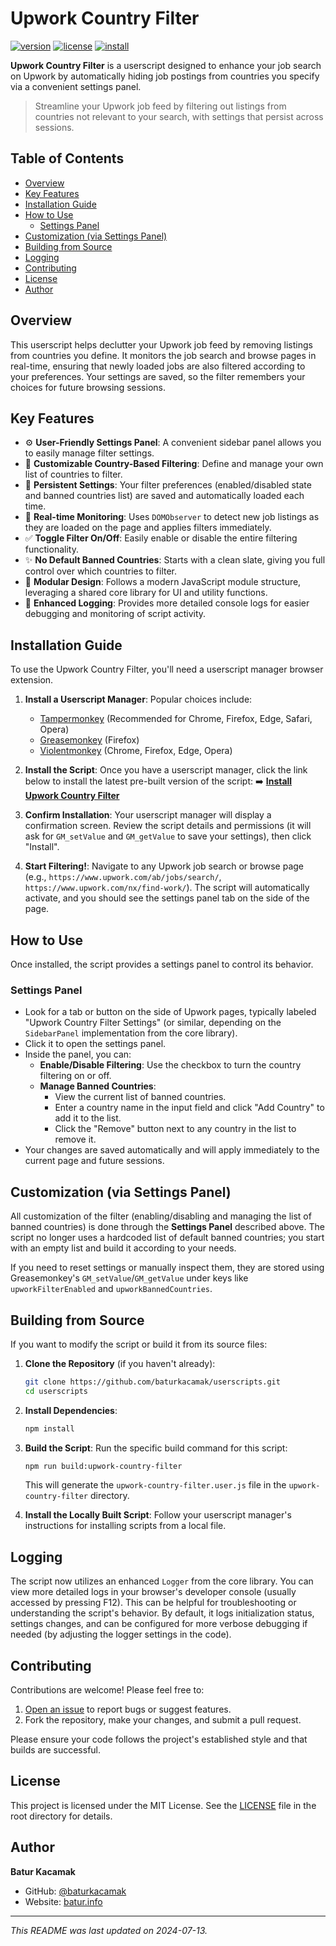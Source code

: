 # Upwork Country Filter

[![version](https://img.shields.io/badge/version-1.0.1-blue.svg)](meta.json)
[![license](https://img.shields.io/badge/license-MIT-green.svg)](../../LICENSE) <!-- Assuming LICENSE is in the root -->
[![install](https://img.shields.io/badge/install%20built%20script-userscript-brightgreen)](https://github.com/baturkacamak/userscripts/raw/master/upwork-country-filter/upwork-country-filter.user.js) <!-- Update this URL if your repo structure is different -->

**Upwork Country Filter** is a userscript designed to enhance your job search on Upwork by automatically hiding job postings from countries you specify via a convenient settings panel.

> Streamline your Upwork job feed by filtering out listings from countries not relevant to your search, with settings that persist across sessions.

## Table of Contents

- [Overview](#overview)
- [Key Features](#key-features)
- [Installation Guide](#installation-guide)
- [How to Use](#how-to-use)
  - [Settings Panel](#settings-panel)
- [Customization (via Settings Panel)](#customization-via-settings-panel)
- [Building from Source](#building-from-source)
- [Logging](#logging)
- [Contributing](#contributing)
- [License](#license)
- [Author](#author)

## Overview

This userscript helps declutter your Upwork job feed by removing listings from countries you define. It monitors the job search and browse pages in real-time, ensuring that newly loaded jobs are also filtered according to your preferences. Your settings are saved, so the filter remembers your choices for future browsing sessions.

## Key Features

-   ⚙️ **User-Friendly Settings Panel**: A convenient sidebar panel allows you to easily manage filter settings.
-   🚫 **Customizable Country-Based Filtering**: Define and manage your own list of countries to filter.
-   💾 **Persistent Settings**: Your filter preferences (enabled/disabled state and banned countries list) are saved and automatically loaded each time.
-   🔄 **Real-time Monitoring**: Uses `DOMObserver` to detect new job listings as they are loaded on the page and applies filters immediately.
-   ✅ **Toggle Filter On/Off**: Easily enable or disable the entire filtering functionality.
-   ✨ **No Default Banned Countries**: Starts with a clean slate, giving you full control over which countries to filter.
-   🧩 **Modular Design**: Follows a modern JavaScript module structure, leveraging a shared core library for UI and utility functions.
-   📝 **Enhanced Logging**: Provides more detailed console logs for easier debugging and monitoring of script activity.

## Installation Guide

To use the Upwork Country Filter, you'll need a userscript manager browser extension.

1.  **Install a Userscript Manager**:
    Popular choices include:
    *   [Tampermonkey](https://tampermonkey.net/) (Recommended for Chrome, Firefox, Edge, Safari, Opera)
    *   [Greasemonkey](https://www.greasespot.net/) (Firefox)
    *   [Violentmonkey](https://violentmonkey.github.io/) (Chrome, Firefox, Edge, Opera)

2.  **Install the Script**:
    Once you have a userscript manager, click the link below to install the latest pre-built version of the script:
    ➡️ **[Install Upwork Country Filter](https://github.com/baturkacamak/userscripts/raw/master/upwork-country-filter/upwork-country-filter.user.js)** <!-- Ensure this URL points to the built .user.js file in your repo -->

3.  **Confirm Installation**:
    Your userscript manager will display a confirmation screen. Review the script details and permissions (it will ask for `GM_setValue` and `GM_getValue` to save your settings), then click "Install".

4.  **Start Filtering!**:
    Navigate to any Upwork job search or browse page (e.g., `https://www.upwork.com/ab/jobs/search/`, `https://www.upwork.com/nx/find-work/`). The script will automatically activate, and you should see the settings panel tab on the side of the page.

## How to Use

Once installed, the script provides a settings panel to control its behavior.

### Settings Panel

-   Look for a tab or button on the side of Upwork pages, typically labeled "Upwork Country Filter Settings" (or similar, depending on the `SidebarPanel` implementation from the core library).
-   Click it to open the settings panel.
-   Inside the panel, you can:
    *   **Enable/Disable Filtering**: Use the checkbox to turn the country filtering on or off.
    *   **Manage Banned Countries**: 
        *   View the current list of banned countries.
        *   Enter a country name in the input field and click "Add Country" to add it to the list.
        *   Click the "Remove" button next to any country in the list to remove it.
-   Your changes are saved automatically and will apply immediately to the current page and future sessions.

## Customization (via Settings Panel)

All customization of the filter (enabling/disabling and managing the list of banned countries) is done through the **Settings Panel** described above. The script no longer uses a hardcoded list of default banned countries; you start with an empty list and build it according to your needs.

If you need to reset settings or manually inspect them, they are stored using Greasemonkey's `GM_setValue`/`GM_getValue` under keys like `upworkFilterEnabled` and `upworkBannedCountries`.

## Building from Source

If you want to modify the script or build it from its source files:

1.  **Clone the Repository** (if you haven't already):
    ```bash
    git clone https://github.com/baturkacamak/userscripts.git
    cd userscripts
    ```

2.  **Install Dependencies**:
    ```bash
    npm install
    ```

3.  **Build the Script**:
    Run the specific build command for this script:
    ```bash
    npm run build:upwork-country-filter
    ```
    This will generate the `upwork-country-filter.user.js` file in the `upwork-country-filter` directory.

4.  **Install the Locally Built Script**:
    Follow your userscript manager's instructions for installing scripts from a local file.

## Logging

The script now utilizes an enhanced `Logger` from the core library. You can view more detailed logs in your browser's developer console (usually accessed by pressing F12). This can be helpful for troubleshooting or understanding the script's behavior. By default, it logs initialization status, settings changes, and can be configured for more verbose debugging if needed (by adjusting the logger settings in the code).

## Contributing

Contributions are welcome! Please feel free to:

1.  [Open an issue](https://github.com/baturkacamak/userscripts/issues) to report bugs or suggest features.
2.  Fork the repository, make your changes, and submit a pull request.

Please ensure your code follows the project's established style and that builds are successful.

## License

This project is licensed under the MIT License.
See the [LICENSE](../../LICENSE) file in the root directory for details.

## Author

**Batur Kacamak**
-   GitHub: [@baturkacamak](https://github.com/baturkacamak)
-   Website: [batur.info](https://batur.info/)

---
*This README was last updated on 2024-07-13.* <!-- Update with current date -->